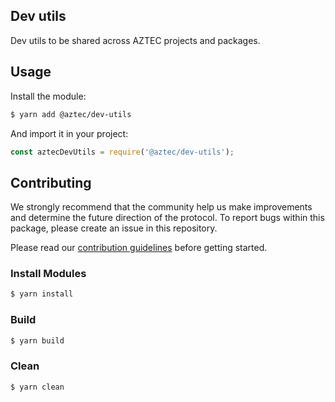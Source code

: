 ## Dev utils

Dev utils to be shared across AZTEC projects and packages.

## Usage

Install the module:

```bash
$ yarn add @aztec/dev-utils
```

And import it in your project:

```js
const aztecDevUtils = require('@aztec/dev-utils');
```

## Contributing

We strongly recommend that the community help us make improvements and determine the future direction of the protocol. To report bugs within this package, please create an issue in this repository.

Please read our [contribution guidelines](../../.github/CONTRIBUTING.md) before getting started.

### Install Modules

```bash
$ yarn install
```

### Build

```bash
$ yarn build
```

### Clean

```bash
$ yarn clean
```
